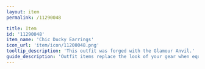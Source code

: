 ```yaml
---
layout: item
permalink: /11290048

title: Item
id: '11290048'
item_name: 'Chic Ducky Earrings'
icon_url: 'item/icon/11200048.png'
tooltip_description: 'This outfit was forged with the Glamour Anvil.'
guide_description: 'Outfit items replace the look of your gear when equipped.'
---
```

